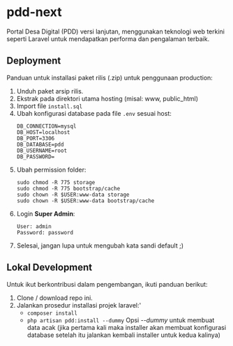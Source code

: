 # pdd-next

Portal Desa Digital (PDD) versi lanjutan, menggunakan teknologi web terkini seperti Laravel untuk mendapatkan performa dan pengalaman terbaik.

## Deployment

Panduan untuk installasi paket rilis (.zip) untuk penggunaan production:

1. Unduh paket arsip rilis.
2. Ekstrak pada direktori utama hosting (misal: www, public_html)
3. Import file `install.sql`
4. Ubah konfigurasi database pada file `.env` sesuai host:
    ```
    DB_CONNECTION=mysql
    DB_HOST=localhost
    DB_PORT=3306
    DB_DATABASE=pdd
    DB_USERNAME=root
    DB_PASSWORD=
    ```
5. Ubah permission folder:
    ```
    sudo chmod -R 775 storage
    sudo chmod -R 775 bootstrap/cache
    sudo chown -R $USER:www-data storage
    sudo chown -R $USER:www-data bootstrap/cache
    ```
6. Login **Super Admin**:
    ```
    User: admin
    Password: password
    ```
7. Selesai, jangan lupa untuk mengubah kata sandi default ;)

## Lokal Development

Untuk ikut berkontribusi dalam pengembangan, ikuti panduan berikut:

1. Clone / download repo ini.
2. Jalankan prosedur installasi projek laravel:'
    - `composer install`
    - `php artisan pdd:install --dummy` Opsi *--dummy* untuk membuat data acak (jika pertama kali maka installer akan membuat konfigurasi database setelah itu jalankan kembali installer untuk kedua kalinya)